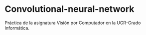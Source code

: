 # Convolutional-neural-network
Práctica de la asignatura Visión por Computador en la UGR-Grado Informática.
